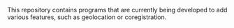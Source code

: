 This repository contains programs that are currently being developed to add various features, such as geolocation or coregistration.
